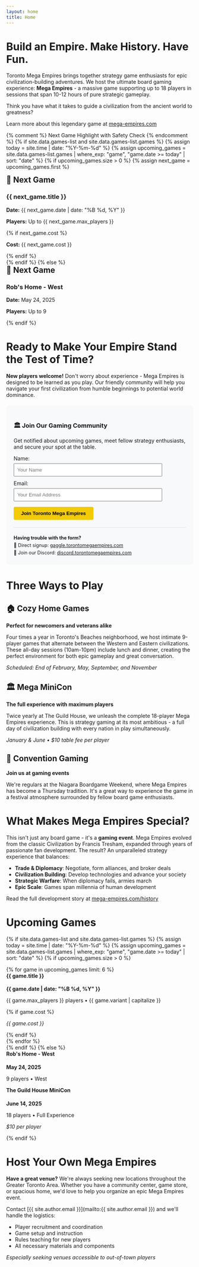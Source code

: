 ```yaml
---
layout: home
title: Home
---
```


# Build an Empire. Make History. Have Fun.

Toronto Mega Empires brings together strategy game enthusiasts for epic civilization-building adventures. We host the ultimate board gaming experience: **Mega Empires** - a massive game supporting up to 18 players in sessions that span 10-12 hours of pure strategic gameplay.

Think you have what it takes to guide a civilization from the ancient world to greatness?

Learn more about this legendary game at [mega-empires.com](https://mega-empires.com)

{% comment %} Next Game Highlight with Safety Check {% endcomment %}
{% if site.data.games-list and site.data.games-list.games %}
  {% assign today = site.time | date: "%Y-%m-%d" %}
  {% assign upcoming_games = site.data.games-list.games | where_exp: "game", "game.date >= today" | sort: "date" %}
  {% if upcoming_games.size > 0 %}
    {% assign next_game = upcoming_games.first %}
<div class="next-game-highlight">
  <h2 style="margin-top: 0;">🎲 Next Game</h2>
  <h3>{{ next_game.title }}</h3>
  <p><strong>Date:</strong> {{ next_game.date | date: "%B %d, %Y" }}</p>
  <p><strong>Players:</strong> Up to {{ next_game.max_players }}</p>
  {% if next_game.cost %}<p><strong>Cost:</strong> {{ next_game.cost }}</p>{% endif %}
</div>
  {% endif %}
{% else %}
  <div class="next-game-highlight">
    <h2 style="margin-top: 0;">🎲 Next Game</h2>
    <h3>Rob's Home - West</h3>
    <p><strong>Date:</strong> May 24, 2025</p>
    <p><strong>Players:</strong> Up to 9</p>
  </div>
{% endif %}

# Ready to Make Your Empire Stand the Test of Time?

**New players welcome!** Don't worry about experience - Mega Empires is designed to be learned as you play. Our friendly community will help you navigate your first civilization from humble beginnings to potential world dominance.

<div class="signup-section" style="background: #f8f9fa; padding: 20px; border-radius: 8px; margin: 20px 0;">
  <h3>🏛️ Join Our Gaming Community</h3>
  <p>Get notified about upcoming games, meet fellow strategy enthusiasts, and secure your spot at the table.</p>
  
<form method="post" action="https://gaggle.email/join/torontomegaempires@gaggle.email" style="max-width: 400px;">
<div style="margin-bottom: 10px;">
  <label for="name">Name:</label><br>
  <input name="name" type="text" placeholder="Your Name" style="width: 100%; padding: 8px; margin-top: 5px;">
</div>
<div style="margin-bottom: 15px;">
  <label for="email">Email:</label><br>
  <input name="email" type="email" placeholder="Your Email Address" style="width: 100%; padding: 8px; margin-top: 5px;">
</div>
<div>
  <button type="submit" style="background: var(--brand-color, #f2cb05); padding: 10px 20px; border: none; border-radius: 4px; cursor: pointer; font-weight: bold;">Join Toronto Mega Empires</button>
</div>
</form>

<div style="margin-top: 20px; padding-top: 15px; border-top: 1px solid #ddd;">
  <p style="margin: 5px 0; font-size: 0.9em;"><strong>Having trouble with the form?</strong></p>
  <p style="margin: 5px 0; font-size: 0.9em;">📧 Direct signup: <a href="https://gaggle.torontomegaempires.com">gaggle.torontomegaempires.com</a></p>
  <p style="margin: 5px 0; font-size: 0.9em;">💬 Join our Discord: <a href="https://discord.torontomegaempires.com">discord.torontomegaempires.com</a></p>
</div>
</div>

# Three Ways to Play

## 🏠 Cozy Home Games
**Perfect for newcomers and veterans alike**

Four times a year in Toronto's Beaches neighborhood, we host intimate 9-player games that alternate between the Western and Eastern civilizations. These all-day sessions (10am-10pm) include lunch and dinner, creating the perfect environment for both epic gameplay and great conversation.

*Scheduled: End of February, May, September, and November*

## 🏛️ Mega MiniCon
**The full experience with maximum players**

Twice yearly at The Guild House, we unleash the complete 18-player Mega Empires experience. This is strategy gaming at its most ambitious - a full day of civilization building with every nation in play simultaneously.

*January & June • $10 table fee per player*

## 🎪 Convention Gaming
**Join us at gaming events**

We're regulars at the Niagara Boardgame Weekend, where Mega Empires has become a Thursday tradition. It's a great way to experience the game in a festival atmosphere surrounded by fellow board game enthusiasts.

# What Makes Mega Empires Special?

This isn't just any board game - it's a **gaming event**. Mega Empires evolved from the classic Civilization by Francis Tresham, expanded through years of passionate fan development. The result? An unparalleled strategy experience that balances:

- **Trade & Diplomacy**: Negotiate, form alliances, and broker deals
- **Civilization Building**: Develop technologies and advance your society  
- **Strategic Warfare**: When diplomacy fails, armies march
- **Epic Scale**: Games span millennia of human development

Read the full development story at [mega-empires.com/history](https://mega-empires.com/history/)

# Upcoming Games

{% if site.data.games-list and site.data.games-list.games %}
  {% assign today = site.time | date: "%Y-%m-%d" %}
  {% assign upcoming_games = site.data.games-list.games | where_exp: "game", "game.date >= today" | sort: "date" %}
  {% if upcoming_games.size > 0 %}
<div class="games-list">
{% for game in upcoming_games limit: 6 %}
<div class="game-card">
  <h4 style="margin-top: 0;">{{ game.title }}</h4>
  <p><strong>{{ game.date | date: "%B %d, %Y" }}</strong></p>
  <p>{{ game.max_players }} players • {{ game.variant | capitalize }}</p>
  {% if game.cost %}<p><em>{{ game.cost }}</em></p>{% endif %}
</div>
{% endfor %}
</div>
  {% endif %}
{% else %}
  <div class="games-list">
    <div class="game-card">
      <h4 style="margin-top: 0;">Rob's Home - West</h4>
      <p><strong>May 24, 2025</strong></p>
      <p>9 players • West</p>
    </div>
    <div class="game-card">
      <h4 style="margin-top: 0;">The Guild House MiniCon</h4>
      <p><strong>June 14, 2025</strong></p>
      <p>18 players • Full Experience</p>
      <p><em>$10 per player</em></p>
    </div>
  </div>
{% endif %}

# Host Your Own Mega Empires

**Have a great venue?** We're always seeking new locations throughout the Greater Toronto Area. Whether you have a community center, game store, or spacious home, we'd love to help you organize an epic Mega Empires event.

Contact [{{ site.author.email }}](mailto:{{ site.author.email }}) and we'll handle the logistics:
- Player recruitment and coordination
- Game setup and instruction  
- Rules teaching for new players
- All necessary materials and components

*Especially seeking venues accessible to out-of-town players*